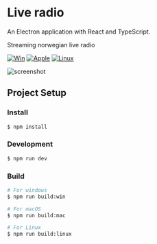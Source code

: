# Live radio

An Electron application with React and TypeScript.

Streaming norwegian live radio


[![Win]](https://github.com/JesperBry/live-radio-app/releases/download/v1.0.0/radio-app-1.0.0-setup.exe)
[![Apple]](https://github.com/JesperBry/live-radio-app/releases/download/v1.0.0/radio-app-1.0.0.dmg)
[![Linux]](https://github.com/JesperBry/live-radio-app/releases/download/v1.0.0/radio-app_1.0.0_amd64.deb)

[Win]: https://img.shields.io/badge/Download-0078D6?style=for-the-badge&logoColor=white&logo=Windows
[Apple]: https://img.shields.io/badge/Download-0078D6?style=for-the-badge&logoColor=white&logo=Apple
[Linux]: https://img.shields.io/badge/Download-0078D6?style=for-the-badge&logoColor=white&logo=Ubuntu

<img src="https://github.com/JesperBry/live-radio-app/blob/main/github_assets/show_image.png" alt="screenshot"/>

## Project Setup

### Install

```bash
$ npm install
```

### Development

```bash
$ npm run dev
```

### Build

```bash
# For windows
$ npm run build:win

# For macOS
$ npm run build:mac

# For Linux
$ npm run build:linux
```
